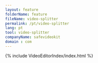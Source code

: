 ```yaml
---
layout: feature
folderName: feature
fileName: video-splitter
permalink: /pt/video-splitter
lang: pt
tool: video-splitter
companyName: safevideokit
domain : com
---
```


{% include VideoEditorIndex/index.html %}

   